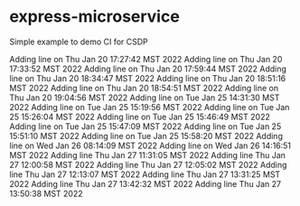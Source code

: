 # express-microservice

Simple example to demo CI for CSDP

Adding line on Thu Jan 20 17:27:42 MST 2022
Adding line on Thu Jan 20 17:33:52 MST 2022
Adding line on Thu Jan 20 17:59:44 MST 2022
Adding line on Thu Jan 20 18:34:47 MST 2022
Adding line on Thu Jan 20 18:51:16 MST 2022
Adding line on Thu Jan 20 18:54:51 MST 2022
Adding line on Thu Jan 20 19:04:56 MST 2022
Adding line on Tue Jan 25 14:31:30 MST 2022
Adding line on Tue Jan 25 15:19:56 MST 2022
Adding line on Tue Jan 25 15:26:04 MST 2022
Adding line on Tue Jan 25 15:46:49 MST 2022
Adding line on Tue Jan 25 15:47:09 MST 2022
Adding line on Tue Jan 25 15:51:10 MST 2022
Adding line on Tue Jan 25 15:58:20 MST 2022
Adding line on Wed Jan 26 08:14:09 MST 2022
Adding line on Wed Jan 26 14:16:51 MST 2022
Adding line Thu Jan 27 11:31:05 MST 2022
Adding line Thu Jan 27 12:00:58 MST 2022
Adding line Thu Jan 27 12:05:02 MST 2022
Adding line Thu Jan 27 12:13:07 MST 2022
Adding line Thu Jan 27 13:31:25 MST 2022
Adding line Thu Jan 27 13:42:32 MST 2022
Adding line Thu Jan 27 13:50:38 MST 2022
